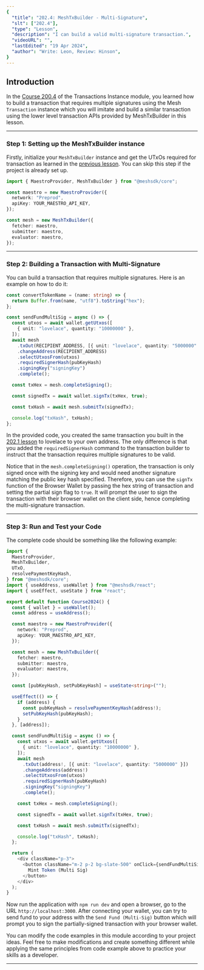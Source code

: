 ```yaml
---
{
  "title": "202.4: MeshTxBuilder - Multi-Signature",
  "slt": ["202.4"],
  "type": "Lesson",
  "description": "I can build a valid multi-signature transaction.",
  "videoURL": "",
  "lastEdited": "19 Apr 2024",
  "author": "Write: Leon, Review: Hinson",
}
---
```


## Introduction

In the [Course 200.4](/course/module/200/2004) of the Transactions Instance module, you learned how to build a transaction that requires multiple signatures using the Mesh `Transaction` instance which you will imitate and build a similar transaction using the lower level transaction APIs provided by MeshTxBuilder in this lesson.

---

### Step 1: Setting up the MeshTxBuilder instance

Firstly, initialize your `MeshTxBuilder` instance and get the UTxOs required for transaction as learned in the [previous lesson](/course/module/202/2021). You can skip this step if the project is already set up.

```typescript
import { MaestroProvider, MeshTxBuilder } from "@meshsdk/core";

const maestro = new MaestroProvider({
  network: "Preprod",
  apiKey: YOUR_MAESTRO_API_KEY,
});

const mesh = new MeshTxBuilder({
  fetcher: maestro,
  submitter: maestro,
  evaluator: maestro,
});
```

---

### Step 2: Building a Transaction with Multi-Signature

You can build a transaction that requires multiple signatures. Here is an example on how to do it:

```typescript
const convertTokenName = (name: string) => {
  return Buffer.from(name, "utf8").toString("hex");
};

const sendFundMultiSig = async () => {
  const utxos = await wallet.getUtxos([
    { unit: "lovelace", quantity: "10000000" },
  ]);
  await mesh
    .txOut(RECIPIENT_ADDRESS, [{ unit: "lovelace", quantity: "5000000" }])
    .changeAddress(RECIPIENT_ADDRESS)
    .selectUtxosFrom(utxos)
    .requiredSignerHash(pubKeyHash)
    .signingKey("signingKey")
    .complete();

  const txHex = mesh.completeSigning();

  const signedTx = await wallet.signTx(txHex, true);

  const txHash = await mesh.submitTx(signedTx);

  console.log("txHash", txHash);
};
```

In the provided code, you created the same transaction you built in the [202.1 lesson](/course/module/202/2021) to lovelace to your own address. The only difference is that you added the `requiredSignerHash` command to the transaction builder to instruct that the transaction requires multiple signatures to be valid.

Notice that in the `mesh.completeSigning()` operation, the transaction is only signed once with the signing key and would need another signature matching the public key hash specified. Therefore, you can use the `signTx` function of the Browser Wallet by passing the hex string of transaction and setting the partial sign flag to `true`. It will prompt the user to sign the transaction with their browser wallet on the client side, hence completing the multi-signature transaction.

---

### Step 3: Run and Test your Code

The complete code should be something like the following example:

```typescript
import {
  MaestroProvider,
  MeshTxBuilder,
  UTxO,
  resolvePaymentKeyHash,
} from "@meshsdk/core";
import { useAddress, useWallet } from "@meshsdk/react";
import { useEffect, useState } from "react";

export default function Course2024() {
  const { wallet } = useWallet();
  const address = useAddress();

  const maestro = new MaestroProvider({
    network: "Preprod",
    apiKey: YOUR_MAESTRO_API_KEY,
  });

  const mesh = new MeshTxBuilder({
    fetcher: maestro,
    submitter: maestro,
    evaluator: maestro,
  });

  const [pubKeyHash, setPubKeyHash] = useState<string>("");

  useEffect(() => {
    if (address) {
      const pubKeyHash = resolvePaymentKeyHash(address!);
      setPubKeyHash(pubKeyHash);
    }
  }, [address]);

  const sendFundMultiSig = async () => {
    const utxos = await wallet.getUtxos([
      { unit: "lovelace", quantity: "10000000" },
    ]);
    await mesh
      .txOut(address!, [{ unit: "lovelace", quantity: "5000000" }])
      .changeAddress(address!)
      .selectUtxosFrom(utxos)
      .requiredSignerHash(pubKeyHash)
      .signingKey("signingKey")
      .complete();

    const txHex = mesh.completeSigning();

    const signedTx = await wallet.signTx(txHex, true);

    const txHash = await mesh.submitTx(signedTx);

    console.log("txHash", txHash);
  };

  return (
    <div className="p-3">
      <button className="m-2 p-2 bg-slate-500" onClick={sendFundMultiSig}>
        Mint Token (Multi Sig)
      </button>
    </div>
  );
}
```

Now run the application with `npm run dev` and open a browser, go to the URL `http://localhost:3000`. After connecting your wallet, you can try to send fund to your address with the `Send Fund (Multi-Sig)` button which will prompt you to sign the partially-signed transaction with your browser wallet.

You can modify the code examples in this module according to your project ideas. Feel free to make modifications and create something different while applying the same principles from code example above to practice your skills as a developer.

---
